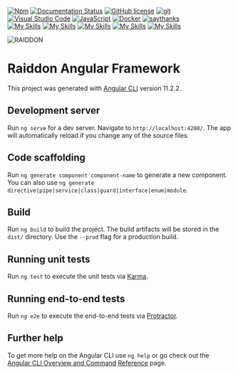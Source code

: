 [![Npm](https://badgen.net/badge/icon/npm?icon=npm&label)](https://www.npmjs.com/)
[![Documentation Status](https://readthedocs.org/projects/ansicolortags/badge/?version=latest)](http://ansicolortags.readthedocs.io/?badge=latest)
[![GitHub license](https://img.shields.io/github/license/Naereen/StrapDown.js.svg)](https://github.com/Farah404/Raiddon-bnet-data/blob/master/LICENSE)
[![git](https://badgen.net/badge/icon/git?icon=git&label)](https://git-scm.com)
[![Visual Studio Code](https://img.shields.io/badge/--007ACC?logo=visual%20studio%20code&logoColor=ffffff)](https://code.visualstudio.com/)
[![JavaScript](https://img.shields.io/badge/--F7DF1E?logo=javascript&logoColor=000)](https://www.javascript.com/)
[![Docker](https://badgen.net/badge/icon/docker?icon=docker&label)](https://www.docker.com/)
[![saythanks](https://img.shields.io/badge/say-thanks-ff69b4.svg)](https://i.pinimg.com/originals/21/f0/92/21f0929a92ebe840eb932af199fb3260.gif)
<br />
[![My Skills](https://skills.thijs.gg/icons?i=angular)](https://skills.thijs.gg)
[![My Skills](https://skills.thijs.gg/icons?i=ts)](https://skills.thijs.gg)
[![My Skills](https://skills.thijs.gg/icons?i=css)](https://skills.thijs.gg)
[![My Skills](https://skills.thijs.gg/icons?i=html)](https://skills.thijs.gg)
[![My Skills](https://skills.thijs.gg/icons?i=git)](https://skills.thijs.gg)

![RAIDDON](https://user-images.githubusercontent.com/96427557/201051613-6f8d86f6-e411-4ef5-a9a8-39c9b4522b0c.png)

# Raiddon Angular Framework

This project was generated with [Angular CLI](https://github.com/angular/angular-cli) version 11.2.2.

## Development server
Run ``ng serve`` for a dev server. Navigate to ``http://localhost:4200/``. The app will automatically reload if you change any of the source files.

## Code scaffolding
Run ``ng generate component component-name`` to generate a new component. You can also use ``ng generate directive|pipe|service|class|guard|interface|enum|module``.

## Build 
Run ``ng build`` to build the project. The build artifacts will be stored in the ``dist/`` directory. Use the ``--prod`` flag for a production build.

## Running unit tests
Run ``ng test`` to execute the unit tests via [Karma](https://karma-runner.github.io/latest/index.html).

## Running end-to-end tests
Run ``ng e2e`` to execute the end-to-end tests via [Protractor](https://www.protractortest.org/#/).


## Further help
To get more help on the Angular CLI use ``ng help`` or go check out the [Angular CLI Overview and Command](https://angular.io/cli) [Reference](https://angular.io/cli) page.

